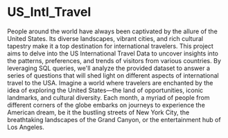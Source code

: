 # US_Intl_Travel
People around the world have always been captivated by the allure of the United States. Its diverse landscapes, vibrant cities, and rich cultural tapestry make it a top destination for international travelers. This project aims to delve into the US International Travel Data to uncover insights into the patterns, preferences, and trends of visitors from various countries. By leveraging SQL queries, we'll analyze the provided dataset to answer a series of questions that will shed light on different aspects of international travel to the USA.
Imagine a world where travelers are enchanted by the idea of exploring the United States—the land of opportunities, iconic landmarks, and cultural diversity. Each month, a myriad of people from different corners of the globe embarks on journeys to experience the American dream, be it the bustling streets of New York City, the breathtaking landscapes of the Grand Canyon, or the entertainment hub of Los Angeles.
